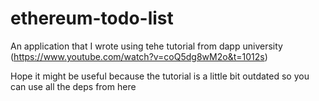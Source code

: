 # ethereum-todo-list

An application that I wrote using tehe tutorial from dapp university (https://www.youtube.com/watch?v=coQ5dg8wM2o&t=1012s)

Hope it might be useful because the tutorial is a little bit outdated so you can use all the deps from here

